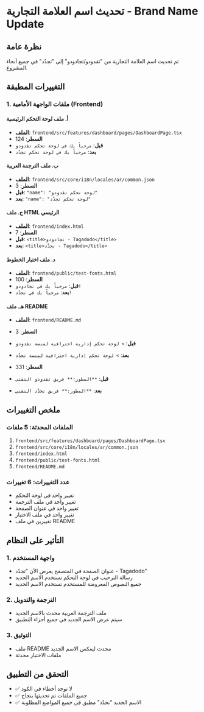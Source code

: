 # تحديث اسم العلامة التجارية - Brand Name Update

## نظرة عامة
تم تحديث اسم العلامة التجارية من "تقدودو/تجادودو" إلى "تجدٌد" في جميع أنحاء المشروع.

## التغييرات المطبقة

### 1. ملفات الواجهة الأمامية (Frontend)

#### أ. ملف لوحة التحكم الرئيسية
- **الملف**: `frontend/src/features/dashboard/pages/DashboardPage.tsx`
- **السطر**: 124
- **قبل**: `مرحباً بك في لوحة تحكم تقدودو`
- **بعد**: `مرحباً بك في لوحة تحكم تجدٌد`

#### ب. ملف الترجمة العربية
- **الملف**: `frontend/src/core/i18n/locales/ar/common.json`
- **السطر**: 3
- **قبل**: `"name": "لوحة تحكم تقدودو"`
- **بعد**: `"name": "لوحة تحكم تجدٌد"`

#### ج. ملف HTML الرئيسي
- **الملف**: `frontend/index.html`
- **السطر**: 7
- **قبل**: `<title>تجادودو - Tagadodo</title>`
- **بعد**: `<title>تجدٌد - Tagadodo</title>`

#### د. ملف اختبار الخطوط
- **الملف**: `frontend/public/test-fonts.html`
- **السطر**: 100
- **قبل**: `مرحباً بك في تجادودو!`
- **بعد**: `مرحباً بك في تجدٌد!`

#### هـ. ملف README
- **الملف**: `frontend/README.md`
- **السطر**: 3
- **قبل**: `> لوحة تحكم إدارية احترافية لمنصة تقدودو`
- **بعد**: `> لوحة تحكم إدارية احترافية لمنصة تجدٌد`

- **السطر**: 331
- **قبل**: `**المطور:** فريق تقدودو التقني`
- **بعد**: `**المطور:** فريق تجدٌد التقني`

## ملخص التغييرات

### الملفات المحدثة: 5 ملفات
1. `frontend/src/features/dashboard/pages/DashboardPage.tsx`
2. `frontend/src/core/i18n/locales/ar/common.json`
3. `frontend/index.html`
4. `frontend/public/test-fonts.html`
5. `frontend/README.md`

### عدد التغييرات: 6 تغييرات
- تغيير واحد في لوحة التحكم
- تغيير واحد في ملف الترجمة
- تغيير واحد في عنوان الصفحة
- تغيير واحد في ملف الاختبار
- تغييرين في ملف README

## التأثير على النظام

### 1. واجهة المستخدم
- عنوان الصفحة في المتصفح يعرض الآن "تجدٌد - Tagadodo"
- رسالة الترحيب في لوحة التحكم تستخدم الاسم الجديد
- جميع النصوص المعروضة للمستخدم تستخدم الاسم الجديد

### 2. الترجمة والتدويل
- ملف الترجمة العربية محدث بالاسم الجديد
- سيتم عرض الاسم الجديد في جميع أجزاء التطبيق

### 3. التوثيق
- ملف README محدث ليعكس الاسم الجديد
- ملفات الاختبار محدثة

## التحقق من التطبيق
- ✅ لا توجد أخطاء في الكود
- ✅ جميع الملفات تم تحديثها بنجاح
- ✅ الاسم الجديد "تجدٌد" مطبق في جميع المواضع المطلوبة
